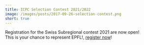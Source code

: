 ```yaml
---
title: ICPC Selection Contest 2021/2022
image: /images/posts/2017-09-26-selection-contest.png
short: true
---
```


Registration for the Swiss Subregional contest 2021 are now open!  
This is your chance to represent EPFL!, [register now](https://forms.gle/RDj5LK7y3qkzofEL8)!
